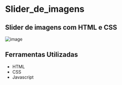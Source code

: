 # Slider_de_imagens
## Slider de imagens com HTML e CSS 
![image](https://github.com/Jorge-Marcelo/Slider_de_imagens/assets/49494259/d43fd021-8fe3-41d6-8e00-b048c4ca32b5)
## Ferramentas Utilizadas 
- HTML
- CSS
- Javascript
